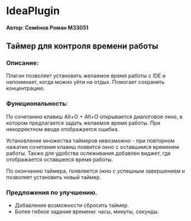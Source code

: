 # IdeaPlugin
#### Автор: Семёнов Роман M33051

## Таймер для контроля времени работы
### Описание:
Плагин позволяет установить желаемое время работы с IDE и напоминает, когда можно уйти на отдых. Помогает сохранять концентрацию.
### Функциональность:
По сочетанию клавиш Alt+O + Alt+O открывается диалоговое окно, в котором предлагается задать желаемое время работы. При некорректном вводе отображается ошибка. 

Установление множества таймеров невозможно - при повторном нажатии сочетания клавиш появится окно с оставшимся временем работы. Также для удобства ослеживания добавлен виджет, где отображается оставшееся время работы.

По окончанию таймера, появляется окно с успешным завершением и позволяет установить новый таймер.

### Предложения по улучшению.
- Добавление возможности сбросить таймер.
- Более гибкое задание времени: часы, минуты, секунды.
